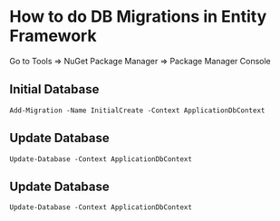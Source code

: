 # How to do DB Migrations in Entity Framework
Go to Tools => NuGet Package Manager => Package Manager Console

## Initial Database
```
Add-Migration -Name InitialCreate -Context ApplicationDbContext
```

## Update Database
```
Update-Database -Context ApplicationDbContext
```

## Update Database
```
Update-Database -Context ApplicationDbContext
```
